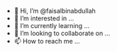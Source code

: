 - 👋 Hi, I’m @faisalbinabdullah
- 👀 I’m interested in ...
- 🌱 I’m currently learning ...
- 💞️ I’m looking to collaborate on ...
- 📫 How to reach me ...

<!---
faisalbinabdullah/faisalbinabdullah is a ✨ special ✨ repository because its `README.md` (this file) appears on your GitHub profile.
You can click the Preview link to take a look at your changes.
--->
